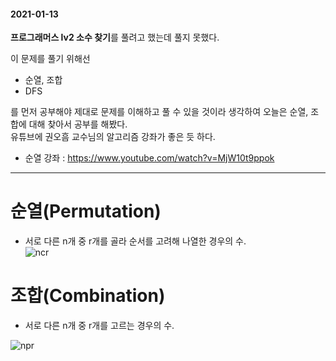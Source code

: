 
  
  #### 2021-01-13
**프로그래머스 lv2 소수 찾기**를 풀려고 했는데 풀지 못했다.  

이 문제를 풀기 위해선
- 순열, 조합
- DFS  

를 먼저 공부해야 제대로 문제를 이해하고 풀 수 있을 것이라 생각하여 오늘은 순열, 조합에 대해 찾아서 공부를 해봤다.  
유튜브에 권오흠 교수님의 알고리즘 강좌가 좋은 듯 하다.
- 순열 강좌 : https://www.youtube.com/watch?v=MjW10t9ppok

--------

# 순열(Permutation)

- 서로 다른 n개 중 r개를 골라 순서를 고려해 나열한 경우의 수.  
![ncr](https://user-images.githubusercontent.com/64109506/104471618-6b965300-55fe-11eb-8bc5-11a69e895993.gif)

# 조합(Combination)

- 서로 다른 n개 중 r개를 고르는 경우의 수.

![npr](https://user-images.githubusercontent.com/64109506/104471622-6cc78000-55fe-11eb-9cc3-cbfa65c1154a.gif)
